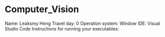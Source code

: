 # Computer_Vision

Name: Leaksmy Heng
Travel day: 0
Operation system: Window
IDE: Visual Studio Code
Instructions for running your executables:

     
